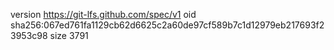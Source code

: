 version https://git-lfs.github.com/spec/v1
oid sha256:067ed761fa1129cb62d6625c2a60de97cf589b7c1d12979eb217693f23953c98
size 3791
